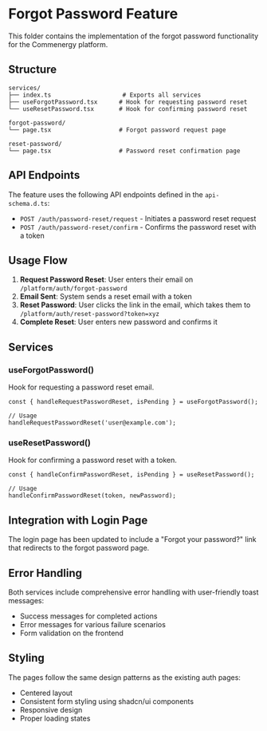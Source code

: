 # Forgot Password Feature

This folder contains the implementation of the forgot password functionality for the Commenergy platform.

## Structure

```
services/
├── index.ts                    # Exports all services
├── useForgotPassword.tsx      # Hook for requesting password reset
└── useResetPassword.tsx       # Hook for confirming password reset

forgot-password/
└── page.tsx                   # Forgot password request page

reset-password/
└── page.tsx                   # Password reset confirmation page
```

## API Endpoints

The feature uses the following API endpoints defined in the `api-schema.d.ts`:

- `POST /auth/password-reset/request` - Initiates a password reset request
- `POST /auth/password-reset/confirm` - Confirms the password reset with a token

## Usage Flow

1. **Request Password Reset**: User enters their email on `/platform/auth/forgot-password`
2. **Email Sent**: System sends a reset email with a token
3. **Reset Password**: User clicks the link in the email, which takes them to `/platform/auth/reset-password?token=xyz`
4. **Complete Reset**: User enters new password and confirms it

## Services

### useForgotPassword()

Hook for requesting a password reset email.

```tsx
const { handleRequestPasswordReset, isPending } = useForgotPassword();

// Usage
handleRequestPasswordReset('user@example.com');
```

### useResetPassword()

Hook for confirming a password reset with a token.

```tsx
const { handleConfirmPasswordReset, isPending } = useResetPassword();

// Usage
handleConfirmPasswordReset(token, newPassword);
```

## Integration with Login Page

The login page has been updated to include a "Forgot your password?" link that redirects to the forgot password page.

## Error Handling

Both services include comprehensive error handling with user-friendly toast messages:

- Success messages for completed actions
- Error messages for various failure scenarios
- Form validation on the frontend

## Styling

The pages follow the same design patterns as the existing auth pages:

- Centered layout
- Consistent form styling using shadcn/ui components
- Responsive design
- Proper loading states
